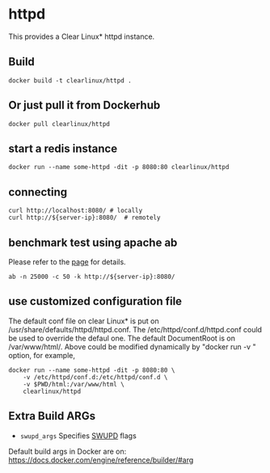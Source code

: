 httpd
==========
This provides a Clear Linux* httpd instance.

Build
-----
```
docker build -t clearlinux/httpd .
```

Or just pull it from Dockerhub
---------------------------
```
docker pull clearlinux/httpd
```

start a redis instance
-----------------------
```
docker run --name some-httpd -dit -p 8080:80 clearlinux/httpd
```

connecting
---------------------
```
curl http://localhost:8080/	# locally
curl http://${server-ip}:8080/	# remotely
```

benchmark test using apache ab
---------------------
Please refer to the [page](https://httpd.apache.org/docs/2.4/programs/ab.html) for details.

```
ab -n 25000 -c 50 -k http://${server-ip}:8080/
```


use customized configuration file
---------------------
The default conf file on clear Linux* is put on /usr/share/defaults/httpd/httpd.conf.
The /etc/httpd/conf.d/httpd.conf could be used to override the defaul one.
The default DocumentRoot is on /var/www/html/.
Above could be modified dynamically by "docker run -v " option, for example,

```
docker run --name some-httpd -dit -p 8080:80 \
	-v /etc/httpd/conf.d:/etc/httpd/conf.d \
	-v $PWD/html:/var/www/html \
	clearlinux/httpd
```

Extra Build ARGs
----------------
- ``swupd_args`` Specifies [SWUPD](https://clearlinux.org/documentation/swupdate_how_to_run_the_updater.html) flags

Default build args in Docker are on: https://docs.docker.com/engine/reference/builder/#arg
